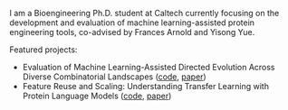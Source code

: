  I am a Bioengineering Ph.D. student at Caltech currently focusing on the development and evaluation of machine learning-assisted protein engineering tools, co-advised by Frances Arnold and Yisong Yue.

 Featured projects:
 -  Evaluation of Machine Learning-Assisted Directed Evolution Across Diverse Combinatorial Landscapes ([code](https://github.com/fhalab/SSMuLA), [paper](https://www.biorxiv.org/content/10.1101/2024.10.24.619774v1))
 -  Feature Reuse and Scaling: Understanding Transfer Learning with Protein Language Models ([code](https://github.com/microsoft/protein-transfer), [paper](https://proceedings.mlr.press/v235/li24a.html))
